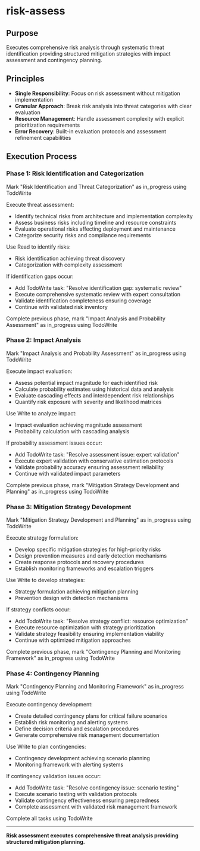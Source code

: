 # risk-assess

## Purpose

Executes comprehensive risk analysis through systematic threat identification providing structured mitigation strategies with impact assessment and contingency planning.

## Principles

- **Single Responsibility**: Focus on risk assessment without mitigation implementation
- **Granular Approach**: Break risk analysis into threat categories with clear evaluation
- **Resource Management**: Handle assessment complexity with explicit prioritization requirements
- **Error Recovery**: Built-in evaluation protocols and assessment refinement capabilities

## Execution Process

### Phase 1: Risk Identification and Categorization
Mark "Risk Identification and Threat Categorization" as in_progress using TodoWrite

Execute threat assessment:
- Identify technical risks from architecture and implementation complexity
- Assess business risks including timeline and resource constraints
- Evaluate operational risks affecting deployment and maintenance
- Categorize security risks and compliance requirements

Use Read to identify risks:
- Risk identification achieving threat discovery
- Categorization with complexity assessment

If identification gaps occur:
- Add TodoWrite task: "Resolve identification gap: systematic review"
- Execute comprehensive systematic review with expert consultation
- Validate identification completeness ensuring coverage
- Continue with validated risk inventory

Complete previous phase, mark "Impact Analysis and Probability Assessment" as in_progress using TodoWrite

### Phase 2: Impact Analysis
Mark "Impact Analysis and Probability Assessment" as in_progress using TodoWrite

Execute impact evaluation:
- Assess potential impact magnitude for each identified risk
- Calculate probability estimates using historical data and analysis
- Evaluate cascading effects and interdependent risk relationships
- Quantify risk exposure with severity and likelihood matrices

Use Write to analyze impact:
- Impact evaluation achieving magnitude assessment
- Probability calculation with cascading analysis

If probability assessment issues occur:
- Add TodoWrite task: "Resolve assessment issue: expert validation"
- Execute expert validation with conservative estimation protocols
- Validate probability accuracy ensuring assessment reliability
- Continue with validated impact parameters

Complete previous phase, mark "Mitigation Strategy Development and Planning" as in_progress using TodoWrite

### Phase 3: Mitigation Strategy Development
Mark "Mitigation Strategy Development and Planning" as in_progress using TodoWrite

Execute strategy formulation:
- Develop specific mitigation strategies for high-priority risks
- Design prevention measures and early detection mechanisms
- Create response protocols and recovery procedures
- Establish monitoring frameworks and escalation triggers

Use Write to develop strategies:
- Strategy formulation achieving mitigation planning
- Prevention design with detection mechanisms

If strategy conflicts occur:
- Add TodoWrite task: "Resolve strategy conflict: resource optimization"
- Execute resource optimization with strategy prioritization
- Validate strategy feasibility ensuring implementation viability
- Continue with optimized mitigation approaches

Complete previous phase, mark "Contingency Planning and Monitoring Framework" as in_progress using TodoWrite

### Phase 4: Contingency Planning
Mark "Contingency Planning and Monitoring Framework" as in_progress using TodoWrite

Execute contingency development:
- Create detailed contingency plans for critical failure scenarios
- Establish risk monitoring and alerting systems
- Define decision criteria and escalation procedures
- Generate comprehensive risk management documentation

Use Write to plan contingencies:
- Contingency development achieving scenario planning
- Monitoring framework with alerting systems

If contingency validation issues occur:
- Add TodoWrite task: "Resolve contingency issue: scenario testing"
- Execute scenario testing with validation protocols
- Validate contingency effectiveness ensuring preparedness
- Complete assessment with validated risk management framework

Complete all tasks using TodoWrite

---

**Risk assessment executes comprehensive threat analysis providing structured mitigation planning.**